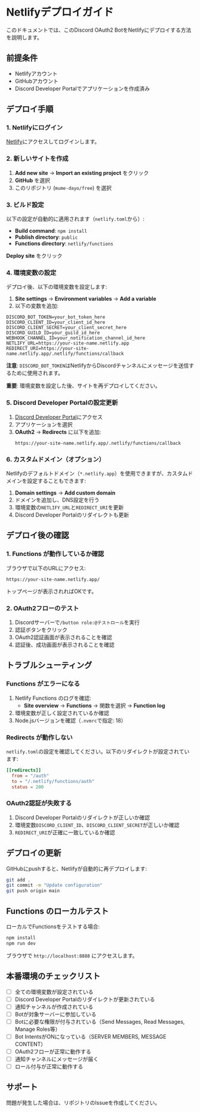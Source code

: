 # Netlifyデプロイガイド

このドキュメントでは、このDiscord OAuth2 BotをNetlifyにデプロイする方法を説明します。

## 前提条件

- Netlifyアカウント
- GitHubアカウント
- Discord Developer Portalでアプリケーションを作成済み

## デプロイ手順

### 1. Netlifyにログイン

[Netlify](https://app.netlify.com/)にアクセスしてログインします。

### 2. 新しいサイトを作成

1. **Add new site** → **Import an existing project** をクリック
2. **GitHub** を選択
3. このリポジトリ (`mume-dayo/free`) を選択

### 3. ビルド設定

以下の設定が自動的に適用されます（`netlify.toml`から）:

- **Build command**: `npm install`
- **Publish directory**: `public`
- **Functions directory**: `netlify/functions`

**Deploy site** をクリック

### 4. 環境変数の設定

デプロイ後、以下の環境変数を設定します:

1. **Site settings** → **Environment variables** → **Add a variable**
2. 以下の変数を追加:

```
DISCORD_BOT_TOKEN=your_bot_token_here
DISCORD_CLIENT_ID=your_client_id_here
DISCORD_CLIENT_SECRET=your_client_secret_here
DISCORD_GUILD_ID=your_guild_id_here
WEBHOOK_CHANNEL_ID=your_notification_channel_id_here
NETLIFY_URL=https://your-site-name.netlify.app
REDIRECT_URI=https://your-site-name.netlify.app/.netlify/functions/callback
```

**注意**: `DISCORD_BOT_TOKEN`はNetlifyからDiscordチャンネルにメッセージを送信するために使用されます。

**重要**: 環境変数を設定した後、サイトを再デプロイしてください。

### 5. Discord Developer Portalの設定更新

1. [Discord Developer Portal](https://discord.com/developers/applications)にアクセス
2. アプリケーションを選択
3. **OAuth2** → **Redirects** に以下を追加:
   ```
   https://your-site-name.netlify.app/.netlify/functions/callback
   ```

### 6. カスタムドメイン（オプション）

Netlifyのデフォルトドメイン（`*.netlify.app`）を使用できますが、カスタムドメインを設定することもできます:

1. **Domain settings** → **Add custom domain**
2. ドメインを追加し、DNS設定を行う
3. 環境変数の`NETLIFY_URL`と`REDIRECT_URI`を更新
4. Discord Developer Portalのリダイレクトも更新

## デプロイ後の確認

### 1. Functions が動作しているか確認

ブラウザで以下のURLにアクセス:
```
https://your-site-name.netlify.app/
```

トップページが表示されればOKです。

### 2. OAuth2フローのテスト

1. Discordサーバーで`/button role:@テストロール`を実行
2. 認証ボタンをクリック
3. OAuth2認証画面が表示されることを確認
4. 認証後、成功画面が表示されることを確認

## トラブルシューティング

### Functions がエラーになる

1. Netlify Functions のログを確認:
   - **Site overview** → **Functions** → 関数を選択 → **Function log**
2. 環境変数が正しく設定されているか確認
3. Node.jsバージョンを確認（`.nvmrc`で指定: 18）

### Redirects が動作しない

`netlify.toml`の設定を確認してください。以下のリダイレクトが設定されています:

```toml
[[redirects]]
  from = "/auth"
  to = "/.netlify/functions/auth"
  status = 200
```

### OAuth2認証が失敗する

1. Discord Developer Portalのリダイレクトが正しいか確認
2. 環境変数`DISCORD_CLIENT_ID`、`DISCORD_CLIENT_SECRET`が正しいか確認
3. `REDIRECT_URI`が正確に一致しているか確認

## デプロイの更新

GitHubにpushすると、Netlifyが自動的に再デプロイします:

```bash
git add .
git commit -m "Update configuration"
git push origin main
```

## Functions のローカルテスト

ローカルでFunctionsをテストする場合:

```bash
npm install
npm run dev
```

ブラウザで `http://localhost:8888` にアクセスします。

## 本番環境のチェックリスト

- [ ] 全ての環境変数が設定されている
- [ ] Discord Developer Portalのリダイレクトが更新されている
- [ ] 通知チャンネルが作成されている
- [ ] Botが対象サーバーに参加している
- [ ] Botに必要な権限が付与されている（Send Messages, Read Messages, Manage Roles等）
- [ ] Bot IntentsがONになっている（SERVER MEMBERS, MESSAGE CONTENT）
- [ ] OAuth2フローが正常に動作する
- [ ] 通知チャンネルにメッセージが届く
- [ ] ロール付与が正常に動作する

## サポート

問題が発生した場合は、リポジトリのIssueを作成してください。
